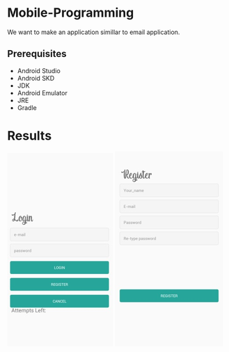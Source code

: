 # Mobile-Programming
We want to make an application simillar to email application.
## Prerequisites
* Android Studio
* Android SKD
* JDK
* Android Emulator
* JRE
* Gradle
# Results
![Result1](https://github.com/shazaalqays/Mobile-Programming/blob/master/login.jpg)
![Result2](https://github.com/shazaalqays/Mobile-Programming/blob/master/register.jpg)

